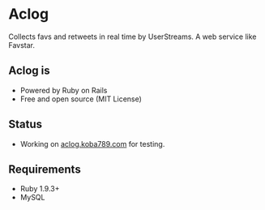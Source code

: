 # Aclog
Collects favs and retweets in real time by UserStreams.
A web service like Favstar.

## Aclog is
* Powered by Ruby on Rails
* Free and open source (MIT License)

## Status
* Working on [aclog.koba789.com](http://aclog.koba789.com) for testing.

## Requirements
* Ruby 1.9.3+
* MySQL


